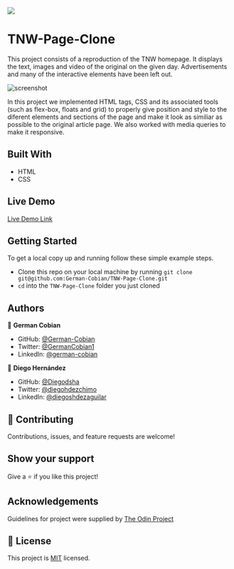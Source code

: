 ![](https://img.shields.io/badge/Microverse-blueviolet)

# TNW-Page-Clone

This project consists of a reproduction of the TNW homepage. It displays the text, images and video of the original on the given day. Advertisements and many of the interactive elements have been left out.

![screenshot](https://user-images.githubusercontent.com/70416006/105385122-9a9d5d80-5bd8-11eb-99f3-b6aab5c68b02.png)

In this project we implemented HTML tags, CSS and its associated tools (such as flex-box, floats and grid) to properly give position and style to the diferent elements and sections of the page and make it look as similiar as possible to the original article page. We also worked with media queries to make it responsive.

## Built With

* HTML
* CSS

## Live Demo

[Live Demo Link](https://diegodsha.github.io/HTML-CSS-Project-2-Responsive-Design/)


## Getting Started

To get a local copy up and running follow these simple example steps.

* Clone this repo on your local machine by running `git clone git@github.com:German-Cobian/TNW-Page-Clone.git`
* `cd` into the `TNW-Page-Clone` folder you just cloned

## Authors

👤 **German Cobian**

* GitHub: [@German-Cobian](https://github.com/German-Cobian)
* Twitter:  [@GermanCobian1](https://twitter.com/GermanCobian1)
* LinkedIn: [@german-cobian](https://www.linkedin.com/in/german-cobian)

👤 **Diego Hernández**

* GitHub: [@Diegodsha](https://github.com/Diegodsha)
* Twitter: [@diegohdezchimo](https://twitter.com/diegohdezchimo)
* LinkedIn: [@diegoshdezaguilar](https://www.linkedin.com/in/diegoshdezaguilar/)

## 🤝 Contributing

Contributions, issues, and feature requests are welcome!

## Show your support

Give a ⭐️ if you like this project!

## Acknowledgements

Guidelines for project were supplied by [The Odin Project](https://www.theodinproject.com/paths/full-stack-javascript/courses/html-and-css/lessons/building-with-responsive-design)

## 📝 License

This project is [MIT](https://github.com/German-Cobian/TNW-Page-Clone/blob/main/LICENSE) licensed.
